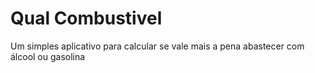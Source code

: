 # Qual Combustivel
Um simples aplicativo para calcular se vale mais a pena abastecer com álcool ou gasolina
